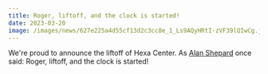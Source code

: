 ```yaml
---
title: Roger, liftoff, and the clock is started!
date: 2023-03-20
image: /images/news/627e225a4d55cf13d2c3cc8e_1_Ls9AQyHRtI-zVF39lQIwCg.jpeg
---
```


We're proud to announce the liftoff of Hexa Center.
As [Alan Shepard](https://www.nasa.gov/audience/forstudents/k-4/stories/nasa-knows/who-was-alan-shepard-k4.html) once said: Roger, liftoff, and the clock is started!
